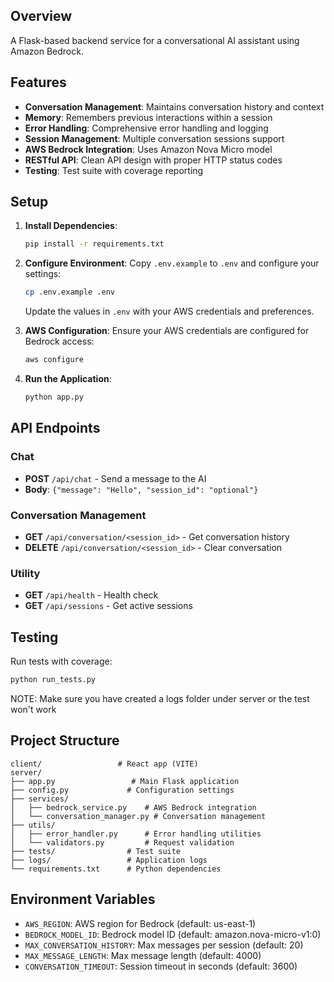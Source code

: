 ## Overview

A Flask-based backend service for a conversational AI assistant using Amazon Bedrock.

## Features

- **Conversation Management**: Maintains conversation history and context
- **Memory**: Remembers previous interactions within a session
- **Error Handling**: Comprehensive error handling and logging
- **Session Management**: Multiple conversation sessions support
- **AWS Bedrock Integration**: Uses Amazon Nova Micro model
- **RESTful API**: Clean API design with proper HTTP status codes
- **Testing**: Test suite with coverage reporting

## Setup

1. **Install Dependencies**:
   ```bash
   pip install -r requirements.txt
   ```

2. **Configure Environment**:
   Copy `.env.example` to `.env` and configure your settings:
   ```bash
   cp .env.example .env
   ```
   
   Update the values in `.env` with your AWS credentials and preferences.

3. **AWS Configuration**:
   Ensure your AWS credentials are configured for Bedrock access:
   ```bash
   aws configure
   ```

4. **Run the Application**:
   ```bash
   python app.py
   ```

## API Endpoints

### Chat
- **POST** `/api/chat` - Send a message to the AI
- **Body**: `{"message": "Hello", "session_id": "optional"}`

### Conversation Management
- **GET** `/api/conversation/<session_id>` - Get conversation history
- **DELETE** `/api/conversation/<session_id>` - Clear conversation

### Utility
- **GET** `/api/health` - Health check
- **GET** `/api/sessions` - Get active sessions

## Testing

Run tests with coverage:
```bash
python run_tests.py
```

NOTE: Make sure you have created a logs folder under server or the test won't work

## Project Structure

```
client/                 # React app (VITE)
server/
├── app.py                 # Main Flask application
├── config.py             # Configuration settings
├── services/
│   ├── bedrock_service.py    # AWS Bedrock integration
│   └── conversation_manager.py # Conversation management
├── utils/
│   ├── error_handler.py      # Error handling utilities
│   └── validators.py         # Request validation
├── tests/                # Test suite
├── logs/                 # Application logs
└── requirements.txt      # Python dependencies
```

## Environment Variables

- `AWS_REGION`: AWS region for Bedrock (default: us-east-1)
- `BEDROCK_MODEL_ID`: Bedrock model ID (default: amazon.nova-micro-v1:0)
- `MAX_CONVERSATION_HISTORY`: Max messages per session (default: 20)
- `MAX_MESSAGE_LENGTH`: Max message length (default: 4000)
- `CONVERSATION_TIMEOUT`: Session timeout in seconds (default: 3600)